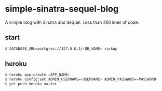 simple-sinatra-sequel-blog
==========================

A simple blog with Sinatra and Sequel. Less than 200 lines of code.

start
-----
```bash
$ DATABASE_URL=postgres://127.0.0.1/<DB_NAME> rackup
```

heroku
------
```bash
$ heroku app:create <APP_NAME>
$ heroku config:set ADMIN_USERNAME=<USERNAME> ADMIN_PASSWORD=<PASSWORD>
$ get push heroku master
```
